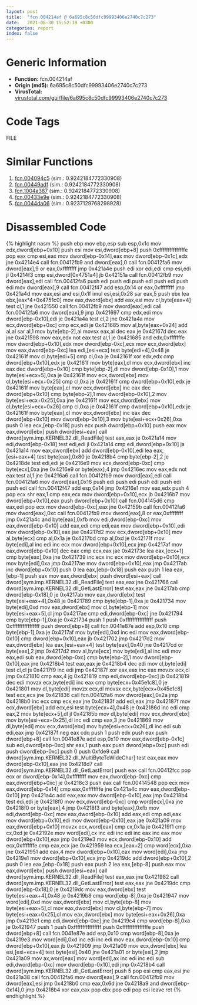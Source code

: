 ```yaml
---
layout: post
title:  "fcn.004214af @ 6a695c8c50dfc99993406e2740c7c273"
date:   2021-08-30 15:52:19 +0300
categories: report
index: false
---
```


# Generic Information
- **Function:** fcn.004214af
- **Origin (md5):** 6a695c8c50dfc99993406e2740c7c273
- **VirusTotal:** [virustotal.com/gui/file/6a695c8c50dfc99993406e2740c7c273][virustotal_ref]

# Code Tags
<span class="tag" id="FILE">FILE</span>


# Similar Functions

1. [fcn.004094c5][similar_1_ref] (sim.: 0.9242184772330908)
2. [fcn.00449adf][similar_2_ref] (sim.: 0.9242184772330908)
3. [fcn.1004a387][similar_3_ref] (sim.: 0.9242184772330908)
4. [fcn.00433e9e][similar_4_ref] (sim.: 0.9242184772330908)
5. [fcn.0044da06][similar_5_ref] (sim.: 0.9237129768298928)


# Disassembled Code

{% highlight nasm %}
push ebp
mov ebp,esp
sub esp,0x1c
mov edx,dword[ebp+0x10]
push esi
mov esi,dword[ebp+8]
push 0xfffffffffffffffe
pop eax
cmp esi,eax
mov dword[ebp-0x14],eax
mov dword[ebp-0x1c],edx
jne 0x4214e4
call fcn.00412fb9
and dword[eax],0
call fcn.00412fa6
mov dword[eax],9
or eax,0xffffffff
jmp 0x421a4e
push edi
xor edi,edi
cmp esi,edi
jl 0x4214f3
cmp esi,dword[0x4751a4]
jb 0x42151a
call fcn.00412fb9
mov dword[eax],edi
call fcn.00412fa6
push edi
push edi
push edi
push edi
push edi
mov dword[eax],9
call fcn.00412f47
add esp,0x14
or eax,0xffffffff
jmp 0x421a4d
mov eax,esi
and esi,0x1f
imul esi,esi,0x28
sar eax,5
push ebx
lea ebx,[eax*4+0x4751c0]
mov eax,dword[ebx]
add eax,esi
mov cl,byte[eax+4]
test cl,1
jne 0x421550
call fcn.00412fb9
mov dword[eax],edi
call fcn.00412fa6
mov dword[eax],9
jmp 0x421697
cmp edx,edi
mov dword[ebp-0x10],edi
je 0x421a4a
test cl,2
jne 0x421a4a
mov ecx,dword[ebp+0xc]
cmp ecx,edi
je 0x421685
mov al,byte[eax+0x24]
add al,al
sar al,1
mov byte[ebp-2],al
movsx eax,al
dec eax
je 0x42167d
dec eax
jne 0x421598
mov eax,edx
not eax
test al,1
je 0x421685
and edx,0xfffffffe
mov dword[ebp+0x10],edx
mov dword[ebp-0xc],ecx
mov ecx,dword[ebx]
mov eax,dword[ebp-0xc]
lea edi,[esi+ecx]
test byte[edi+4],0x48
je 0x42161f
mov cl,byte[edi+5]
cmp cl,0xa
je 0x42161f
xor edx,edx
cmp dword[ebp+0x10],edx
je 0x42161f
mov byte[eax],cl
mov ecx,dword[ebx]
inc eax
dec dword[ebp+0x10]
cmp byte[ebp-2],dl
mov dword[ebp-0x10],1
mov byte[esi+ecx+5],0xa
je 0x42161f
mov ecx,dword[ebx]
mov cl,byte[esi+ecx+0x25]
cmp cl,0xa
je 0x42161f
cmp dword[ebp+0x10],edx
je 0x42161f
mov byte[eax],cl
mov ecx,dword[ebx]
inc eax
dec dword[ebp+0x10]
cmp byte[ebp-2],1
mov dword[ebp-0x10],2
mov byte[esi+ecx+0x25],0xa
jne 0x42161f
mov ecx,dword[ebx]
mov cl,byte[esi+ecx+0x26]
cmp cl,0xa
je 0x42161f
cmp dword[ebp+0x10],edx
je 0x42161f
mov byte[eax],cl
mov ecx,dword[ebx]
inc eax
dec dword[ebp+0x10]
mov dword[ebp-0x10],3
mov byte[esi+ecx+0x26],0xa
push 0
lea ecx,[ebp-0x18]
push ecx
push dword[ebp+0x10]
push eax
mov eax,dword[ebx]
push dword[esi+eax]
call dword[sym.imp.KERNEL32.dll_ReadFile]
test eax,eax
je 0x421a14
mov edi,dword[ebp-0x18]
test edi,edi
jl 0x421a14
cmp edi,dword[ebp+0x10]
ja 0x421a14
mov eax,dword[ebx]
add dword[ebp-0x10],edi
lea eax,[esi+eax+4]
test byte[eax],0x80
je 0x4218b4
cmp byte[ebp-2],2
je 0x4218de
test edi,edi
je 0x4216e9
mov ecx,dword[ebp-0xc]
cmp byte[ecx],0xa
jne 0x4216e9
or byte[eax],4
jmp 0x4216ec
mov eax,edx
not eax
test al,1
jne 0x4216a6
call fcn.00412fb9
mov dword[eax],edi
call fcn.00412fa6
mov dword[eax],0x16
push edi
push edi
push edi
push edi
push edi
call fcn.00412f47
add esp,0x14
jmp 0x4216e1
mov eax,edx
push 4
pop ecx
shr eax,1
cmp eax,ecx
mov dword[ebp+0x10],ecx
jb 0x4216b7
mov dword[ebp+0x10],eax
push dword[ebp+0x10]
call fcn.004145d6
cmp eax,edi
pop ecx
mov dword[ebp-0xc],eax
jne 0x42159b
call fcn.00412fa6
mov dword[eax],0xc
call fcn.00412fb9
mov dword[eax],8
or eax,0xffffffff
jmp 0x421a4c
and byte[eax],0xfb
mov edi,dword[ebp-0xc]
mov eax,dword[ebp-0x10]
add eax,edi
cmp edi,eax
mov dword[ebp+0x10],edi
mov dword[ebp-0x10],eax
jae 0x4217d2
mov ecx,dword[ebp+0x10]
mov al,byte[ecx]
cmp al,0x1a
je 0x4217bd
cmp al,0xd
je 0x42171f
mov byte[edi],al
inc edi
inc ecx
mov dword[ebp+0x10],ecx
jmp 0x4217af
mov eax,dword[ebp-0x10]
dec eax
cmp ecx,eax
jae 0x42173e
lea eax,[ecx+1]
cmp byte[eax],0xa
jne 0x421739
inc ecx
inc ecx
mov dword[ebp+0x10],ecx
mov byte[edi],0xa
jmp 0x4217ae
mov dword[ebp+0x10],eax
jmp 0x4217ab
inc dword[ebp+0x10]
push 0
lea eax,[ebp-0x18]
push eax
push 1
lea eax,[ebp-1]
push eax
mov eax,dword[ebx]
push dword[esi+eax]
call dword[sym.imp.KERNEL32.dll_ReadFile]
test eax,eax
jne 0x421766
call dword[sym.imp.KERNEL32.dll_GetLastError]
test eax,eax
jne 0x4217ab
cmp dword[ebp-0x18],0
je 0x4217ab
mov eax,dword[ebx]
test byte[esi+eax+4],0x48
je 0x421789
cmp byte[ebp-1],0xa
je 0x421734
mov byte[edi],0xd
mov eax,dword[ebx]
mov cl,byte[ebp-1]
mov byte[esi+eax+5],cl
jmp 0x4217ae
cmp edi,dword[ebp-0xc]
jne 0x421794
cmp byte[ebp-1],0xa
je 0x421734
push 1
push 0xffffffffffffffff
push 0xffffffffffffffff
push dword[ebp+8]
call fcn.0041e87e
add esp,0x10
cmp byte[ebp-1],0xa
je 0x4217af
mov byte[edi],0xd
inc edi
mov eax,dword[ebp-0x10]
cmp dword[ebp+0x10],eax
jb 0x421702
jmp 0x4217d2
mov eax,dword[ebx]
lea eax,[esi+eax+4]
test byte[eax],0x40
jne 0x4217cd
or byte[eax],2
jmp 0x4217d2
mov al,byte[ecx]
mov byte[edi],al
inc edi
mov eax,edi
sub eax,dword[ebp-0xc]
cmp byte[ebp-2],1
mov dword[ebp-0x10],eax
jne 0x4218b4
test eax,eax
je 0x4218b4
dec edi
mov cl,byte[edi]
test cl,cl
js 0x4217f9
inc edi
jmp 0x42187f
xor eax,eax
inc eax
movzx ecx,cl
jmp 0x421810
cmp eax,4
jg 0x421819
cmp edi,dword[ebp-0xc]
jb 0x421819
dec edi
movzx ecx,byte[edi]
inc eax
cmp byte[ecx+0x45e1c8],0
je 0x421801
mov dl,byte[edi]
movzx ecx,dl
movsx ecx,byte[ecx+0x45e1c8]
test ecx,ecx
jne 0x421836
call fcn.00412fa6
mov dword[eax],0x2a
jmp 0x4218b0
inc ecx
cmp ecx,eax
jne 0x42183f
add edi,eax
jmp 0x42187f
mov ecx,dword[ebx]
add ecx,esi
test byte[ecx+4],0x48
je 0x42186d
inc edi
cmp eax,2
mov byte[ecx+5],dl
jl 0x42185b
mov dl,byte[edi]
mov ecx,dword[ebx]
mov byte[esi+ecx+0x25],dl
inc edi
cmp eax,3
jne 0x421869
mov dl,byte[edi]
mov ecx,dword[ebx]
mov byte[esi+ecx+0x26],dl
inc edi
sub edi,eax
jmp 0x42187f
neg eax
cdq
push 1
push edx
push eax
push dword[ebp+8]
call fcn.0041e87e
add esp,0x10
mov eax,dword[ebp-0x1c]
sub edi,dword[ebp-0xc]
shr eax,1
push eax
push dword[ebp+0xc]
push edi
push dword[ebp-0xc]
push 0
push 0xfde9
call dword[sym.imp.KERNEL32.dll_MultiByteToWideChar]
test eax,eax
mov dword[ebp-0x10],eax
jne 0x4218d7
call dword[sym.imp.KERNEL32.dll_GetLastError]
push eax
call fcn.00412fcc
pop ecx
or dword[ebp-0x14],0xffffffff
mov eax,dword[ebp-0xc]
cmp eax,dword[ebp+0xc]
je 0x4218c3
push eax
call fcn.00414548
pop ecx
mov eax,dword[ebp-0x14]
cmp eax,0xfffffffe
jne 0x421a4c
mov eax,dword[ebp-0x10]
jmp 0x421a4c
add eax,eax
mov dword[ebp-0x10],eax
jmp 0x4218b4
test edi,edi
je 0x4218f0
mov ecx,dword[ebp-0xc]
cmp word[ecx],0xa
jne 0x4218f0
or byte[eax],4
jmp 0x4218f3
and byte[eax],0xfb
mov edi,dword[ebp-0xc]
mov eax,dword[ebp-0x10]
add eax,edi
cmp edi,eax
mov dword[ebp+0x10],edi
mov dword[ebp-0x10],eax
jae 0x421a09
mov eax,dword[ebp+0x10]
movzx ecx,word[eax]
cmp cx,0x1a
je 0x4219f1
cmp cx,0xd
je 0x42192e
mov word[edi],cx
inc edi
inc edi
inc eax
inc eax
mov dword[ebp+0x10],eax
jmp 0x4219e3
mov ecx,dword[ebp-0x10]
add ecx,0xfffffffe
cmp eax,ecx
jae 0x421959
lea ecx,[eax+2]
cmp word[ecx],0xa
jne 0x421951
add eax,4
mov dword[ebp+0x10],eax
mov word[edi],0xa
jmp 0x4219e1
mov dword[ebp+0x10],ecx
jmp 0x4219dc
add dword[ebp+0x10],2
push 0
lea eax,[ebp-0x18]
push eax
push 2
lea eax,[ebp-8]
push eax
mov eax,dword[ebx]
push dword[esi+eax]
call dword[sym.imp.KERNEL32.dll_ReadFile]
test eax,eax
jne 0x421982
call dword[sym.imp.KERNEL32.dll_GetLastError]
test eax,eax
jne 0x4219dc
cmp dword[ebp-0x18],0
je 0x4219dc
mov eax,dword[ebx]
test byte[esi+eax+4],0x48
je 0x4219b8
cmp word[ebp-8],0xa
je 0x421947
mov word[edi],0xd
mov eax,dword[ebx]
mov cl,byte[ebp-8]
mov byte[esi+eax+5],cl
mov eax,dword[ebx]
mov cl,byte[ebp-7]
mov byte[esi+eax+0x25],cl
mov eax,dword[ebx]
mov byte[esi+eax+0x26],0xa
jmp 0x4219e1
cmp edi,dword[ebp-0xc]
jne 0x4219c4
cmp word[ebp-8],0xa
je 0x421947
push 1
push 0xffffffffffffffff
push 0xfffffffffffffffe
push dword[ebp+8]
call fcn.0041e87e
add esp,0x10
cmp word[ebp-8],0xa
je 0x4219e3
mov word[edi],0xd
inc edi
inc edi
mov eax,dword[ebp-0x10]
cmp dword[ebp+0x10],eax
jb 0x421909
jmp 0x421a09
mov ecx,dword[ebx]
lea esi,[esi+ecx+4]
test byte[esi],0x40
jne 0x421a01
or byte[esi],2
jmp 0x421a09
mov ax,word[eax]
mov word[edi],ax
inc edi
inc edi
sub edi,dword[ebp-0xc]
mov dword[ebp-0x10],edi
jmp 0x4218b4
call dword[sym.imp.KERNEL32.dll_GetLastError]
push 5
pop esi
cmp eax,esi
jne 0x421a38
call fcn.00412fa6
mov dword[eax],9
call fcn.00412fb9
mov dword[eax],esi
jmp 0x4218b0
cmp eax,0x6d
jne 0x4218a9
and dword[ebp-0x14],0
jmp 0x4218b4
xor eax,eax
pop ebx
pop edi
pop esi
leave
ret
{% endhighlight %}


[similar_1_ref]: /report/fcn.004094c5@6c5b0418e4a4c57d99cda47d2717045d
[similar_2_ref]: /report/fcn.00449adf@44e1ffcf4e71f4505c09d520fd75f1e4
[similar_3_ref]: /report/fcn.1004a387@481b545f5c18f2fce1caac67ddc419e8
[similar_4_ref]: /report/fcn.00433e9e@0aa2d73a5300dff2412388945614b507
[similar_5_ref]: /report/fcn.0044da06@7b00dd8f2abf54a73bfb09681334ff78
[virustotal_ref]: https://www.virustotal.com/gui/file/6a695c8c50dfc99993406e2740c7c273